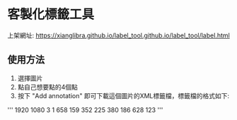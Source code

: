 # 客製化標籤工具
上架網址:  https://xianglibra.github.io/label_tool.github.io/label_tool/label.html


## 使用方法
1. 選擇圖片
2. 點自己想要點的4個點
3. 按下 "Add annotation" 即可下載這個圖片的XML標籤檔，標籤檔的格式如下:

''' 
<annotation>
    <size>
        <width>1920</width>
        <height>1080</height>
        <depth>3</depth>
    </size>
    <object>
        <name>1</name>
        <bndbox>
            <x0>658</x0>
            <y0>159</y0>
            <x1>352</x1>
            <y1>225</y1>
            <x2>380</x2>
            <y2>186</y2>
            <x3>628</x3>
            <y3>123</y3>
        </bndbox>
    </object>
</annotation>
'''
   

